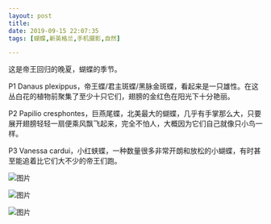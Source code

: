 ```yaml
---
layout: post
title: 
date: 2019-09-15 22:07:35
tags: [蝴蝶,新英格兰,手机摄影,自然]

---
```

这是帝王回归的晚夏，蝴蝶的季节。

P1 Danaus plexippus，帝王蝶/君主斑蝶/黑脉金斑蝶，看起来是一只雄性。在这丛白花的植物前聚集了至少十只它们，翅膀的金红色在阳光下十分艳丽。

P2 Papilio cresphontes，巨燕尾蝶，北美最大的蝴蝶，几乎有手掌那么大，只要展开翅膀轻轻一扇便乘风飘飞起来，完全不怕人，大概因为它们自己就像只小鸟一样。

P3 Vanessa cardui，小红蛱蝶，一种数量很多非常开朗和放松的小蝴蝶，有时甚至能追着比它们大不少的帝王们跑。


![图片](./img/ang4SjhuSGNnSGI3dDY3RTYzeEY2cytHN0JGL3Y0VmJWNG1sZmZhWlBUWHlaUDgybHBKc1NBPT0.jpg)

![图片](./img/ang4SjhuSGNnSGI3dDY3RTYzeEY2czJFbjdjTjZIelNuSGlacXNwUW4wR0F0dURhdzlqcXFBPT0.jpg)

![图片](./img/ang4SjhuSGNnSGI3dDY3RTYzeEY2azk5NHhaanNLWk1ONGtZSzRrZ2JML3hyU2ZyN1FISEdBPT0.jpg)

